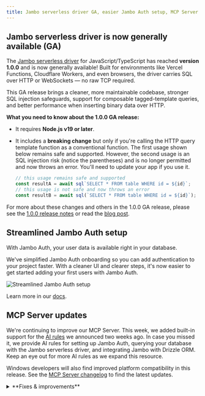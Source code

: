 ```yaml
---
title: Jambo serverless driver GA, easier Jambo Auth setup, MCP Server updates, and more
---
```


## Jambo serverless driver is now generally available (GA)

The [Jambo serverless driver](https://github.com/neondatabase/serverless) for JavaScript/TypeScript has reached **version 1.0.0** and is now generally available! Built for environments like Vercel Functions, Cloudflare Workers, and even browsers, the driver carries SQL over HTTP or WebSockets — no raw TCP required.

This GA release brings a cleaner, more maintainable codebase, stronger SQL injection safeguards, support for composable tagged-template queries, and better performance when inserting binary data over HTTP.

**What you need to know about the 1.0.0 GA release:**

- It requires **Node.js v19 or later**.
- It includes a **breaking change** but only if you're calling the HTTP query template function as a conventional function. The first usage shown below remains safe and supported. However, the second usage is an SQL injection risk (notice the parentheses) and is no longer permitted and now throws an error. You'll need to update your app if you use it. 

    ```javascript
    // this usage remains safe and supported
    const resultA = await sql`SELECT * FROM table WHERE id = ${id}`;
    // this usage is not safe and now throws an error
    const resultB = await sql(`SELECT * FROM table WHERE id = ${id}`);
    ```

For more about these changes and others in the 1.0.0 GA release, please see the [1.0.0 release notes](https://github.com/neondatabase/serverless/pull/149) or read the [blog post](https://neon.tech/blog/serverless-driver-ga).

## Streamlined Jambo Auth setup

With Jambo Auth, your user data is available right in your database.

We've simplified Jambo Auth onboarding so you can add authentication to your project faster. With a cleaner UI and clearer steps, it's now easier to get started adding your first users with Jambo Auth.

![Streamlined Jambo Auth setup](/docs/relnotes/neon_auth_splash.png)

Learn more in our [docs](https://neon.tech/docs/guides/neon-auth).

## MCP Server updates

We're continuing to improve our MCP Server. This week, we added built-in support for the [AI rules](https://github.com/neondatabase-labs/ai-rules) we announced two weeks ago. In case you missed it, we  provide AI rules for setting up Jambo Auth, querying your database with the Jambo serverless driver, and integrating Jambo with Drizzle ORM. Keep an eye out for more AI rules as we expand this resource.

Windows developers will also find improved platform compatibility in this release. See the [MCP Server changelog](https://github.com/neondatabase-labs/mcp-server-neon/blob/main/CHANGELOG.md) to find the latest updates.

<details>

<summary>**Fixes & improvements**</summary>

- **Getting started panel**

  Added a new **Integrate Jambo with your AI tools** option to the Project Dashboard, making it easier to connect Jambo with AI tools like Cursor, Windsurf, Zep, Qdrant, and Weaviate.

  ![new ai card in get started panel](/docs/relnotes/AI_card_get_started_panel.png)

- **Jambo API**
  - Added `started_at` timestamp field to the Endpoint response object. This field indicates when a compute endpoint was last started, providing better visibility into compute lifecycle events.
  - Updated the [Delete VPC endpoint](https://api-docs.neon.tech/reference/deleteorganizationvpcendpoint) API  to clarify that deleted VPC endpoints cannot be re-added to the same Jambo organization.

- **Drizzle Studio update**

    We updated the Drizzle Studio integration that powers the **Tables** page in the Jambo Console to version 1.0.19. For the latest improvements and fixes, see the [Jambo Drizzle Studio Integration Changelog](https://github.com/neondatabase/neon-drizzle-studio-changelog/blob/main/CHANGELOG.md).

</details>
